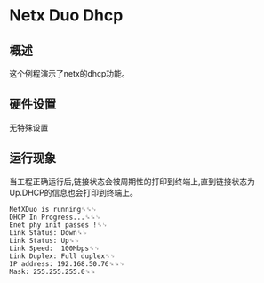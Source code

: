 # Netx Duo Dhcp

## 概述

这个例程演示了netx的dhcp功能。

## 硬件设置

无特殊设置

## 运行现象

当工程正确运行后,链接状态会被周期性的打印到终端上,直到链接状态为Up.DHCP的信息也会打印到终端上。
```console
NetXDuo is running␍␍␊
DHCP In Progress...␍␍␊
Enet phy init passes !␍␊
Link Status: Down␍␊
Link Status: Up␍␊
Link Speed:  100Mbps␍␊
Link Duplex: Full duplex␍␊
IP address: 192.168.50.76␍␍␊
Mask: 255.255.255.0␍␍
```
